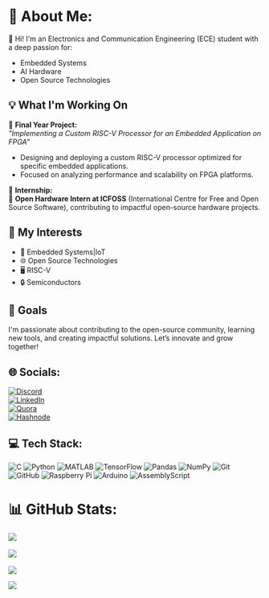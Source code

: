 # 💫 About Me:
👋 Hi! I'm an Electronics and Communication Engineering (ECE) student with a deep passion for:  
- Embedded Systems  
- AI Hardware  
- Open Source Technologies  

## 💡 What I'm Working On  
🚀 **Final Year Project:**  
*"Implementing a Custom RISC-V Processor for an Embedded Application on FPGA"*  
- Designing and deploying a custom RISC-V processor optimized for specific embedded applications.  
- Focused on analyzing performance and scalability on FPGA platforms.  

🌟 **Internship:**  
🔧 **Open Hardware Intern at ICFOSS** (International Centre for Free and Open Source Software), contributing to impactful open-source hardware projects.  

## 🌟 My Interests  
- 🔧 Embedded Systems|IoT
- 🌐 Open Source Technologies  
- 🖥️ RISC-V 
- 🔒 Semiconductors

## 🎯 Goals  
I'm passionate about contributing to the open-source community, learning new tools, and creating impactful solutions. Let’s innovate and grow together!  


## 🌐 Socials:  
[![Discord](https://img.shields.io/badge/Discord-%237289DA.svg?logo=discord&logoColor=white)](https://discord.gg/lightning_sid)  
[![LinkedIn](https://img.shields.io/badge/LinkedIn-%230077B5.svg?logo=linkedin&logoColor=white)](https://linkedin.com/in/sidharth-krishna25)  
[![Quora](https://img.shields.io/badge/Quora-%23B92B27.svg?logo=Quora&logoColor=white)](https://quora.com/profile/Sidharth-Krishna-21)  
[![Hashnode](https://img.shields.io/badge/Hashnode-%23343556.svg?logo=Hashnode&logoColor=white)](https://sidspeaks.hashnode.dev/)  


## 💻 Tech Stack:  
![C](https://img.shields.io/badge/C-%2300599C.svg?style=for-the-badge&logo=c&logoColor=white)   ![Python](https://img.shields.io/badge/Python-%2314354C.svg?style=for-the-badge&logo=python&logoColor=white)  ![MATLAB](https://img.shields.io/badge/MATLAB-%230076A8.svg?style=for-the-badge&logo=mathworks&logoColor=white) ![TensorFlow](https://img.shields.io/badge/TensorFlow-%23FF6F00.svg?style=for-the-badge&logo=TensorFlow&logoColor=white)  ![Pandas](https://img.shields.io/badge/pandas-%23150458.svg?style=for-the-badge&logo=pandas&logoColor=white)  ![NumPy](https://img.shields.io/badge/numpy-%23013243.svg?style=for-the-badge&logo=numpy&logoColor=white)  ![Git](https://img.shields.io/badge/git-%23F05033.svg?style=for-the-badge&logo=git&logoColor=white)  ![GitHub](https://img.shields.io/badge/github-%23121011.svg?style=for-the-badge&logo=github&logoColor=white)  ![Raspberry Pi](https://img.shields.io/badge/-Raspberry_Pi-C51A4A?style=for-the-badge&logo=Raspberry-Pi)  ![Arduino](https://img.shields.io/badge/-Arduino-00979D?style=for-the-badge&logo=Arduino&logoColor=white)  ![AssemblyScript](https://img.shields.io/badge/assembly%20script-%23000000.svg?style=for-the-badge&logo=assemblyscript&logoColor=white)  


# 📊 GitHub Stats:  
![](https://github-readme-stats.vercel.app/api?username=Sidharth-NK&theme=chartreuse-dark&hide_border=true&include_all_commits=true&count_private=false)<br/>  
![](https://github-readme-streak-stats.herokuapp.com/?user=Sidharth-NK&theme=chartreuse-dark&hide_border=true)<br/>  
![](https://github-readme-stats.vercel.app/api/top-langs/?username=Sidharth-NK&theme=chartreuse-dark&hide_border=true&include_all_commits=true&count_private=false&layout=compact)  


[![](https://visitcount.itsvg.in/api?id=Sidharth-NK&icon=1&color=11)](https://visitcount.itsvg.in)  

<!-- Proudly created with GPRM ( https://gprm.itsvg.in ) -->
